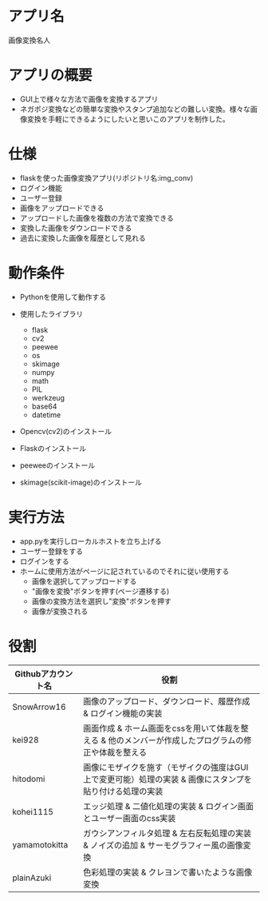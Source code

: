 # アプリ名
画像変換名人

# アプリの概要
- GUI上で様々な方法で画像を変換するアプリ
- ネガポジ変換などの簡単な変換やスタンプ追加などの難しい変換。様々な画像変換を手軽にできるようにしたいと思いこのアプリを制作した。

# 仕様
- flaskを使った画像変換アプリ(リポジトリ名:img_conv)
- ログイン機能
- ユーザー登録
- 画像をアップロードできる
- アップロードした画像を複数の方法で変換できる
- 変換した画像をダウンロードできる
- 過去に変換した画像を履歴として見れる

# 動作条件
- Pythonを使用して動作する
- 使用したライブラリ
    - flask
    - cv2
    - peewee
    - os
    - skimage
    - numpy
    - math
    - PIL
    - werkzeug
    - base64
    - datetime

- Opencv(cv2)のインストール
- Flaskのインストール
- peeweeのインストール
- skimage(scikit-image)のインストール

# 実行方法
- app.pyを実行しローカルホストを立ち上げる
- ユーザー登録をする
- ログインをする
- ホームに使用方法がページに記されているのでそれに従い使用する
    - 画像を選択してアップロードする
    - "画像を変換"ボタンを押す(ページ遷移する)
    - 画像の変換方法を選択し"変換"ボタンを押す
    - 画像が変換される


# 役割
| Githubアカウント名  | 役割  |
| --------------------------------- | ------------------------------------------| 
| SnowArrow16 | 画像のアップロード、ダウンロード、履歴作成 & ログイン機能の実装|
| kei928 | 画面作成 & ホーム画面をcssを用いて体裁を整える & 他のメンバーが作成したプログラムの修正や体裁を整える|
| hitodomi | 画像にモザイクを施す（モザイクの強度はGUI上で変更可能）処理の実装 & 画像にスタンプを貼り付ける処理の実装|
| kohei1115 | エッジ処理 & 二値化処理の実装 & ログイン画面とユーザー画面のcss実装|
| yamamotokitta | ガウシアンフィルタ処理 & 左右反転処理の実装 & ノイズの追加 & サーモグラフィー風の画像変換|
| plainAzuki | 色彩処理の実装 & クレヨンで書いたような画像変換|